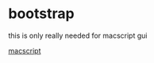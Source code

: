 # bootstrap

this is only really needed for macscript gui

[macscript](https://github.com/itsmaclol/macscript)

